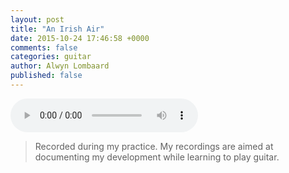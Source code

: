 ```yaml
---
layout: post
title: "An Irish Air"
date: 2015-10-24 17:46:58 +0000
comments: false
categories: guitar
author: Alwyn Lombaard
published: false
---
```



<audio controls>
  <source src="/music/An_Irish_Air_20151024_174705.mp3" type="audio/mpeg">
</audio>

>Recorded during my practice. My recordings are aimed at documenting my development while learning to play guitar. 